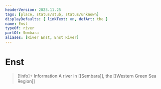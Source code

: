 ```yaml
---
headerVersion: 2023.11.25
tags: [place, status/stub, status/unknown]
displayDefaults: { linkText: on, defArt: the }
name: Enst
typeOf: river
partOf: Sembara
aliases: [River Enst, Enst River]
---
```

# Enst
>[!info]+ Information
> A river in [[Sembara]], the [[Western Green Sea Region]]





